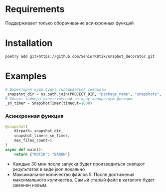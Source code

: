 # Requirements
Поддерживает только оборачивание асинхронных функций

# Installation
`poetry add git+https://github.com/SeniorK0tik/snaphot_decorator.git`

# Examples
```python
# Директория куда будут складываться снепшоты
_snapshot_dir = os.path.join(PROJECT_DIR, "package_name", "snapshots", "exchange_client")
# Объект таймера ответственный за одну конкретную функцию
_sn_timer = SnapShotTimer(timeout=1800)
```
### Асинхронная функция
```python
@snapshot(
    dirpath=_snapshot_dir,
    snapshot_timer=_sn_timer,
    max_files_count=5
)
async def main():
    return {"KOTIK": "BARON"}
```
- Каждые 30 мин после запуска будет производиться снепшот результатов в виде json локально
- Максимальное количество файлов 5. После достижения максимального количества. Самый старый файл в каталоге будет заменен новым.

